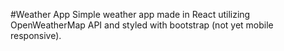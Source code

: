 #Weather App
Simple weather app made in React utilizing OpenWeatherMap API and styled with bootstrap (not yet mobile responsive).
